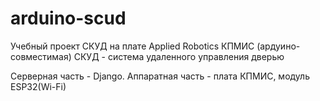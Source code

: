 # arduino-scud
Учебный проект СКУД на плате Applied Robotics КПМИС (ардуино-совместимая)
СКУД - система удаленного управления дверью

Серверная часть - Django.
Аппаратная часть - плата КПМИС, модуль ESP32(Wi-Fi)
